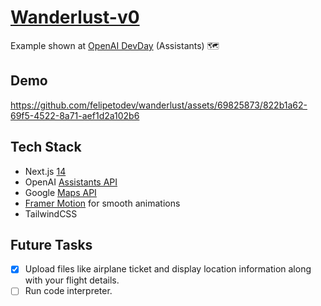 # [Wanderlust-v0](https://wanderlust-v0.vercel.app/)

Example shown at [OpenAI DevDay](https://www.youtube.com/live/U9mJuUkhUzk?si=39e6H5uSLvUUCDoh&t=2029) (Assistants) 🗺

## Demo
https://github.com/felipetodev/wanderlust/assets/69825873/822b1a62-69f5-4522-8a71-aef1d2a102b6

## Tech Stack

- Next.js [14](https://nextjs.org/blog/next-14)
- OpenAI [Assistants API](https://platform.openai.com/docs/assistants/overview)
- Google [Maps API](https://developers.google.com/maps/documentation/javascript)
- [Framer Motion](https://www.framer.com/motion/) for smooth animations
- TailwindCSS

## Future Tasks

- [x] Upload files like airplane ticket and display location information along with your flight details.
- [ ] Run code interpreter.
